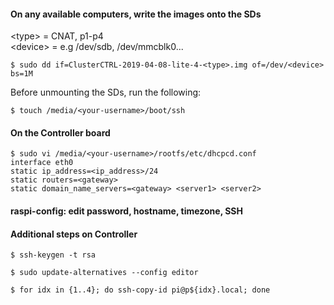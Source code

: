 #### On any available computers, write the images onto the SDs
&lt;type&gt; = CNAT, p1-p4<br/>
&lt;device&gt; = e.g /dev/sdb, /dev/mmcblk0...

```
$ sudo dd if=ClusterCTRL-2019-04-08-lite-4-<type>.img of=/dev/<device> bs=1M
```

Before unmounting the SDs, run the following:
```
$ touch /media/<your-username>/boot/ssh
```

#### On the Controller board
```
$ sudo vi /media/<your-username>/rootfs/etc/dhcpcd.conf
interface eth0
static ip_address=<ip_address>/24
static routers=<gateway>
static domain_name_servers=<gateway> <server1> <server2>
```

#### raspi-config: edit password, hostname, timezone, SSH

#### Additional steps on Controller
```
$ ssh-keygen -t rsa

$ sudo update-alternatives --config editor

$ for idx in {1..4}; do ssh-copy-id pi@p${idx}.local; done
```

